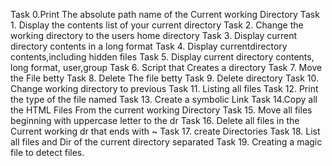 Task 0.Print The absolute path name of the Current working Directory
Task 1. Display the contents list of your current directory
Task 2. Change the working directory to the users home directory
Task 3. Display current directory contents in a long format
Task 4. Display currentdirectory contents,including hidden files
Task 5. Display current directory contents, long format, user,group
Task 6. Script that Creates a directory
Task 7. Move the File betty
Task 8. Delete The file betty
Task 9. Delete directory
Task 10. Change working directory to previous
Task 11. Listing all files
Task 12. Print the type of the file named
Task 13. Create a symbolic Link
Task 14.Copy all the HTML Files From the current working Directory
Task 15. Move all files beginning with uppercase letter to the dr
Task 16. Delete all files in the Current working dr that ends with ~
Task 17. create Directories
Task 18. List all  files and Dir of the current directory separated
Task 19. Creating a magic file to detect files.

